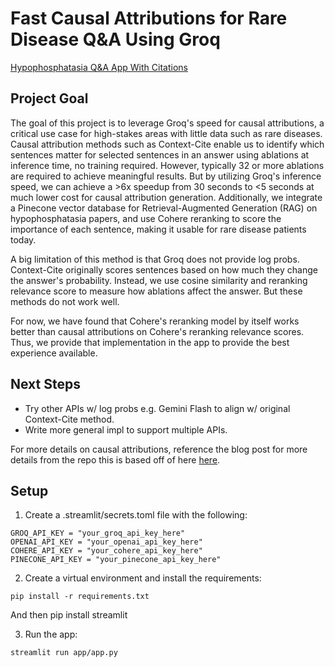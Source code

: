 # Fast Causal Attributions for Rare Disease Q&A Using Groq

[Hypophosphatasia Q&A App With Citations](https://context-cite-2wukcnr4uvvmpcycghrhws.streamlit.app/)

## Project Goal

The goal of this project is to leverage Groq's speed for causal attributions, a critical use case for high-stakes areas with little data such as rare diseases. Causal attribution methods such as Context-Cite enable us to identify which sentences matter for selected sentences in an answer using ablations at inference time, no training required. However, typically 32 or more ablations are required to achieve meaningful results. But by utilizing Groq's inference speed, we can achieve a >6x speedup from 30 seconds to <5 seconds at much lower cost for causal attribution generation. Additionally, we integrate a Pinecone vector database for Retrieval-Augmented Generation (RAG) on hypophosphatasia papers, and use Cohere reranking to score the importance of each sentence, making it usable for rare disease patients today.

A big limitation of this method is that Groq does not provide log probs. Context-Cite originally scores sentences based on how much they change the answer's probability. Instead, we use cosine similarity and reranking relevance score to measure how ablations affect the answer. But these methods do not work well.

For now, we have found that Cohere's reranking model by itself works better than causal attributions on Cohere's reranking relevance scores. Thus, we provide that implementation in the app to provide the best experience available.

## Next Steps
- Try other APIs w/ log probs e.g. Gemini Flash to align w/ original Context-Cite method.
- Write more general impl to support multiple APIs.

For more details on causal attributions, reference the blog post for more details from the repo this is based off of here [here](#https://gradientscience.org/contextcite/).

## Setup

1. Create a .streamlit/secrets.toml file with the following:
```
GROQ_API_KEY = "your_groq_api_key_here"
OPENAI_API_KEY = "your_openai_api_key_here"
COHERE_API_KEY = "your_cohere_api_key_here"
PINECONE_API_KEY = "your_pinecone_api_key_here"
```

2. Create a virtual environment and install the requirements:
```
pip install -r requirements.txt
```

And then pip install streamlit

3. Run the app:
```
streamlit run app/app.py
```